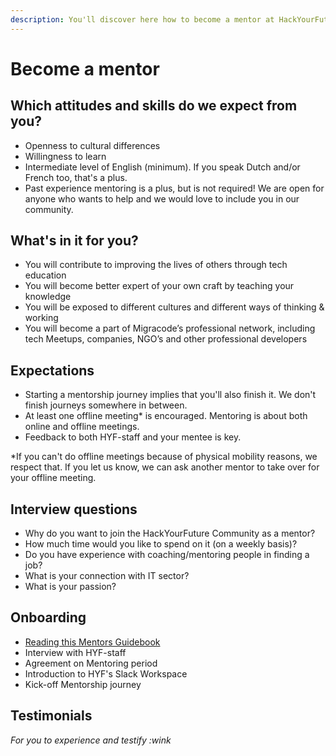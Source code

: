 ```yaml
---
description: You'll discover here how to become a mentor at HackYourFuture Belgium.
---
```


# Become a mentor

## Which attitudes and skills do we expect from you?

* Openness to cultural differences
* Willingness to learn
* Intermediate level of English \(minimum\). If you speak Dutch and/or French too, that's a plus.
* Past experience mentoring is a plus, but is not required! We are open for anyone who wants to help and we would love to include you in our community.

## What's in it for you?

* You will contribute to improving the lives of others through tech education
* You will become better expert of your own craft by teaching your knowledge
* You will be exposed to different cultures and different ways of thinking & working
* You will become a part of Migracode’s professional network, including tech Meetups, companies, NGO’s and other professional developers

## Expectations

* Starting a mentorship journey implies that you'll also finish it. We don't finish journeys somewhere in between.
* At least one offline meeting* is encouraged. Mentoring is about both online and offline meetings.
* Feedback to both HYF-staff and your mentee is key. 


*If you can't do offline meetings because of physical mobility reasons, we respect that. If you let us know, we can ask another mentor to take over for your offline meeting.

## Interview questions

* Why do you want to join the HackYourFuture Community as a mentor?
* How much time would you like to spend on it (on a weekly basis)?
* Do you have experience with coaching/mentoring people in finding a job?
* What is your connection with IT sector?
* What is your passion?

## Onboarding

* [Reading this Mentors Guidebook](#mentors)
* Interview with HYF-staff
* Agreement on Mentoring period
* Introduction to HYF's Slack Workspace
* Kick-off Mentorship journey

## Testimonials

*For you to experience and testify :wink*

